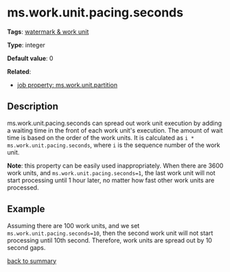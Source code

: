 # ms.work.unit.pacing.seconds

**Tags**: 
[watermark & work unit](categories.md#watermark-work-unit-properties)

**Type**: integer

**Default value**: 0

**Related**:
 
- [job property: ms.work.unit.partition](ms.work.unit.partition.md)

## Description

ms.work.unit.pacing.seconds can spread out work unit execution by adding a waiting time
in the front of each work unit's execution. The amount of wait time is based on the order of
the work units. It is calculated as `i * ms.work.unit.pacing.seconds`, where `i` is the sequence number
of the work unit.

**Note**: this property can be easily used inappropriately. When there are 3600 work units, and 
`ms.work.unit.pacing.seconds=1`, the last work unit will not start processing until 1 hour later,
no matter how fast other work units are processed.

## Example

Assuming there are 100 work units, and we set `ms.work.unit.pacing.seconds=10`, then the second 
work unit will not start processing until 10th second. Therefore, work units are spread out by
10 second gaps.  

[back to summary](summary.md)